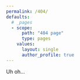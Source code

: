 ```yaml
---
permalink: /404/
defaults:
  # _pages
  - scope:
      path: "404 page"
      type: pages
    values:
      layout: single
      author_profile: true
---
```

Uh oh...